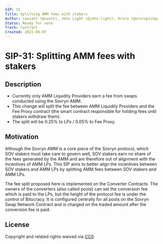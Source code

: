 ```yaml
---
SIP: 31
Title: Splitting AMM fees with stakers
Author: cowsant (@cwsnt), John Light (@john-light), Ororo (@ororopickpocket)  
Status: Ready for vote
Track: Contract
Created: 2021-09-07
---
```


# SIP-31: Splitting AMM fees with stakers

## Description

- Currently only AMM Liquidity Providers earn a fee from swaps conducted using the Sovryn AMM.  
- This change will split the fee between AMM Liquidity Providers and the Fee Proxy contract (the smart contract responsible for holding fees until stakers withdraw them).  
- The split will be 0.25% to LPs / 0.05% to Fee Proxy.  

## Motivation

Although the Sovryn AMM is a core piece of the Sovryn protocol, which SOV stakers must take care to govern well, SOV stakers earn no share of the fees generated by the AMM and are therefore out of alignment with the incentives of AMM LPs. This SIP aims to better align the incentives between SOV stakers and AMM LPs by splitting AMM fees between SOV stakers and AMM LPs.

The fee split proposed here is implemented on the Converter Contracts. The owners of the converters (also called pools) can set the conversion fee which is paid to the LPs, but the height of the protocol fee is under the control of Bitocracy. It is configured centrally for all pools on the Sovryn Swap Network Contract and is charged on the traded amount after the conversion fee is paid.

## License
Copyright and related rights waived via [CC0](https://creativecommons.org/publicdomain/zero/1.0/).
